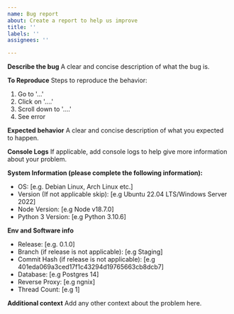 ```yaml
---
name: Bug report
about: Create a report to help us improve
title: ''
labels: ''
assignees: ''

---
```


**Describe the bug**
A clear and concise description of what the bug is.

**To Reproduce**
Steps to reproduce the behavior:
1. Go to '...'
2. Click on '....'
3. Scroll down to '....'
4. See error

**Expected behavior**
A clear and concise description of what you expected to happen.

**Console Logs**
If applicable, add console logs to help give more information about your problem.

**System Information (please complete the following information):**
 - OS: [e.g. Debian Linux, Arch Linux etc.]
 - Version (If not applicable skip): [e.g Ubuntu 22.04 LTS/Windows Server 2022]
 - Node Version: [e.g Node v18.7.0]
 - Python 3 Version: [e.g Python 3.10.6]

**Env and Software info**
 - Release: [e.g. 0.1.0]
 - Branch (if release is not applicable): [e.g Staging]
 - Commit Hash (if release is not applicable): [e.g 401eda069a3ced17f1c43294d19765663cb8dcb7]
 - Database: [e.g Postgres 14]
 - Reverse Proxy: [e.g ngnix]
 - Thread Count: [e.g 1]

**Additional context**
Add any other context about the problem here.

